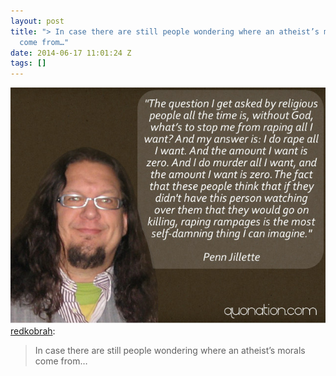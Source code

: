 ```yaml
---
layout: post
title: "> In case there are still people wondering where an atheist’s morals
  come from…"
date: 2014-06-17 11:01:24 Z
tags: []
---
```

![](/media/2014/06/89048870299.jpg)
[redkobrah](http://redkobrah.tumblr.com/post/88695399336/in-case-there-are-still-people-wondering-where-an):

> In case there are still people wondering where an atheist’s morals come from…
